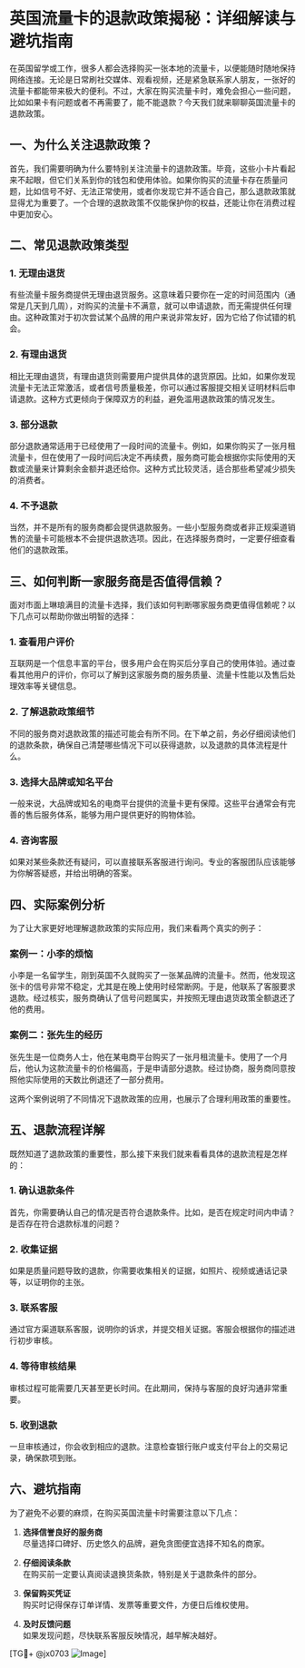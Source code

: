 # 英国流量卡的退款政策揭秘：详细解读与避坑指南

在英国留学或工作，很多人都会选择购买一张本地的流量卡，以便能随时随地保持网络连接。无论是日常刷社交媒体、观看视频，还是紧急联系家人朋友，一张好的流量卡都能带来极大的便利。不过，大家在购买流量卡时，难免会担心一些问题，比如如果卡有问题或者不再需要了，能不能退款？今天我们就来聊聊英国流量卡的退款政策。

## 一、为什么关注退款政策？

首先，我们需要明确为什么要特别关注流量卡的退款政策。毕竟，这些小卡片看起来不起眼，但它们关系到你的钱包和使用体验。如果你购买的流量卡存在质量问题，比如信号不好、无法正常使用，或者你发现它并不适合自己，那么退款政策就显得尤为重要了。一个合理的退款政策不仅能保护你的权益，还能让你在消费过程中更加安心。

## 二、常见退款政策类型

### 1. **无理由退货**

有些流量卡服务商提供无理由退货服务。这意味着只要你在一定的时间范围内（通常是几天到几周），对购买的流量卡不满意，就可以申请退款，而无需提供任何理由。这种政策对于初次尝试某个品牌的用户来说非常友好，因为它给了你试错的机会。

### 2. **有理由退货**

相比无理由退货，有理由退货则需要用户提供具体的退货原因。比如，如果你发现流量卡无法正常激活，或者信号质量极差，你可以通过客服提交相关证明材料后申请退款。这种方式更倾向于保障双方的利益，避免滥用退款政策的情况发生。

### 3. **部分退款**

部分退款通常适用于已经使用了一段时间的流量卡。例如，如果你购买了一张月租流量卡，但在使用了一段时间后决定不再续费，服务商可能会根据你实际使用的天数或流量来计算剩余金额并退还给你。这种方式比较灵活，适合那些希望减少损失的消费者。

### 4. **不予退款**

当然，并不是所有的服务商都会提供退款服务。一些小型服务商或者非正规渠道销售的流量卡可能根本不会提供退款选项。因此，在选择服务商时，一定要仔细查看他们的退款政策。

## 三、如何判断一家服务商是否值得信赖？

面对市面上琳琅满目的流量卡选择，我们该如何判断哪家服务商更值得信赖呢？以下几点可以帮助你做出明智的选择：

### 1. **查看用户评价**

互联网是一个信息丰富的平台，很多用户会在购买后分享自己的使用体验。通过查看其他用户的评价，你可以了解到这家服务商的服务质量、流量卡性能以及售后处理效率等关键信息。

### 2. **了解退款政策细节**

不同的服务商对退款政策的描述可能会有所不同。在下单之前，务必仔细阅读他们的退款条款，确保自己清楚哪些情况下可以获得退款，以及退款的具体流程是什么。

### 3. **选择大品牌或知名平台**

一般来说，大品牌或知名的电商平台提供的流量卡更有保障。这些平台通常会有完善的售后服务体系，能够为用户提供更好的购物体验。

### 4. **咨询客服**

如果对某些条款还有疑问，可以直接联系客服进行询问。专业的客服团队应该能够为你解答疑惑，并给出明确的答案。

## 四、实际案例分析

为了让大家更好地理解退款政策的实际应用，我们来看两个真实的例子：

### 案例一：小李的烦恼

小李是一名留学生，刚到英国不久就购买了一张某品牌的流量卡。然而，他发现这张卡的信号非常不稳定，尤其是在晚上使用时经常断网。于是，他联系了客服要求退款。经过核实，服务商确认了信号问题属实，并按照无理由退货政策全额退还了他的费用。

### 案例二：张先生的经历

张先生是一位商务人士，他在某电商平台购买了一张月租流量卡。使用了一个月后，他认为这款流量卡的价格偏高，于是申请部分退款。经过协商，服务商同意按照他实际使用的天数比例退还了一部分费用。

这两个案例说明了不同情况下退款政策的应用，也展示了合理利用政策的重要性。

## 五、退款流程详解

既然知道了退款政策的重要性，那么接下来我们就来看看具体的退款流程是怎样的：

### 1. **确认退款条件**

首先，你需要确认自己的情况是否符合退款条件。比如，是否在规定时间内申请？是否存在符合退款标准的问题？

### 2. **收集证据**

如果是质量问题导致的退款，你需要收集相关的证据，如照片、视频或通话记录等，以证明你的主张。

### 3. **联系客服**

通过官方渠道联系客服，说明你的诉求，并提交相关证据。客服会根据你的描述进行初步审核。

### 4. **等待审核结果**

审核过程可能需要几天甚至更长时间。在此期间，保持与客服的良好沟通非常重要。

### 5. **收到退款**

一旦审核通过，你会收到相应的退款。注意检查银行账户或支付平台上的交易记录，确保款项到账。

## 六、避坑指南

为了避免不必要的麻烦，在购买英国流量卡时需要注意以下几点：

1. **选择信誉良好的服务商**  
   尽量选择口碑好、历史悠久的品牌，避免贪图便宜选择不知名的商家。

2. **仔细阅读条款**  
   在购买前一定要认真阅读退换货条款，特别是关于退款条件的部分。

3. **保留购买凭证**  
   购买时记得保存订单详情、发票等重要文件，方便日后维权使用。

4. **及时反馈问题**  
   如果发现问题，尽快联系客服反映情况，越早解决越好。

[TG💪+ @jx0703 ![Image](https://github.com/user-attachments/assets/dbca1d08-cadb-493c-b0ec-ad6f7a83f270)]